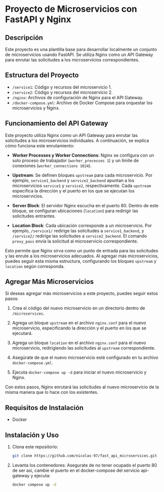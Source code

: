 # Proyecto de Microservicios con FastAPI y Nginx

## Descripción

Este proyecto es una plantilla base para desarrollar localmente un conjunto de microservicios usando FastAPI. Se utiliza Nginx como un API Gateway para enrutar las solicitudes a los microservicios correspondientes.

## Estructura del Proyecto

- `/service1`: Código y recursos del microservicio 1.
- `/service2`: Código y recursos del microservicio 2.
- `/nginx`: Archivos de configuración de Nginx para el API Gateway.
- `/docker-compose.yml`: Archivo de Docker Compose para orquestar los microservicios y Nginx.

## Funcionamiento del API Gateway

Este proyecto utiliza Nginx como un API Gateway para enrutar las solicitudes a los microservicios individuales. A continuación, se explica cómo funciona este enrutamiento:

- **Worker Processes y Worker Connections**: Nginx se configura con un solo proceso de trabajador (`worker_processes 1`) y un límite de conexiones (`worker_connections 1024`).

- **Upstream**: Se definen bloques `upstream` para cada microservicio. Por ejemplo, `service1_backend` y `service2_backend` apuntan a los microservicios `service1` y `service2`, respectivamente. Cada `upstream` especifica la dirección y el puerto en los que se ejecutan los microservicios.

- **Server Block**: El servidor Nginx escucha en el puerto 80. Dentro de este bloque, se configuran ubicaciones (`location`) para redirigir las solicitudes entrantes.

- **Location Block**: Cada ubicación corresponde a un microservicio. Por ejemplo, `/service1/` redirige las solicitudes a `service1_backend`, y `/service2/` redirige las solicitudes a `service2_backend`. El comando `proxy_pass` envía la solicitud al microservicio correspondiente.

Esto permite que Nginx sirva como un punto de entrada para las solicitudes y las enrute a los microservicios adecuados. Al agregar más microservicios, puedes seguir esta misma estructura, configurando los bloques `upstream` y `location` según corresponda.

## Agregar Más Microservicios

Si deseas agregar más microservicios a este proyecto, puedes seguir estos pasos:

1. Crea el código del nuevo microservicio en un directorio dentro de `/microservices`.

2. Agrega un bloque `upstream` en el archivo `nginx.conf` para el nuevo microservicio, especificando la dirección y el puerto en los que se ejecutará.

3. Agrega un bloque `location` en el archivo `nginx.conf` para el nuevo microservicio, redirigiendo las solicitudes al `upstream` correspondiente.

4. Asegúrate de que el nuevo microservicio esté configurado en tu archivo `docker-compose.yml`.

5. Ejecuta `docker-compose up -d` para iniciar el nuevo microservicio y Nginx.

Con estos pasos, Nginx enrutará las solicitudes al nuevo microservicio de la misma manera que lo hace con los existentes.


## Requisitos de Instalación

- Docker

## Instalación y Uso

1. Clona este repositorio:

   ```bash
   git clone https://github.com/nicolas-97/fast_api_microservices.git

2. Levanta los contenedores:
    Asegurate de no tener ocupado el puerto 80 de ser asi, cambie el puerto en el docker-compose del servicio api-gateway y ejecuta:
    ```bash
    docker compose up -d
